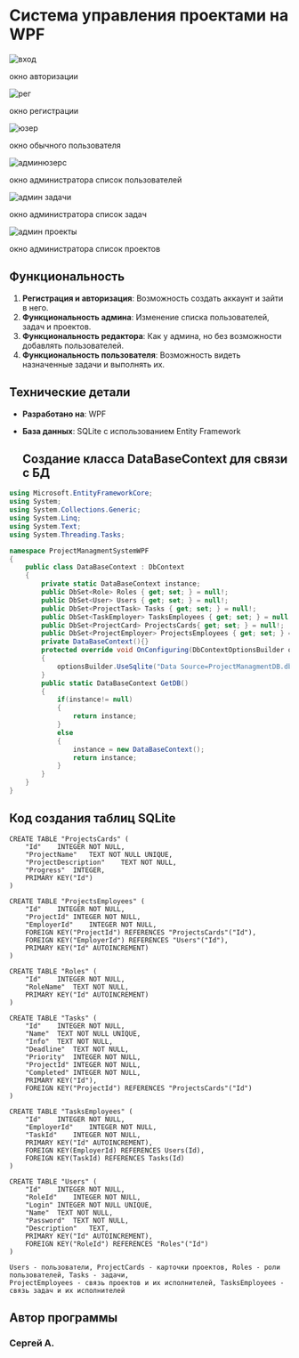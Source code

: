 # Система управления проектами на WPF


![вход](https://github.com/serega23467/ProjectManagmentSystemWPF/assets/114952677/6d2b6eaf-4df4-4687-bbd7-29ce3f9979c9)

окно авторизации




![рег](https://github.com/user-attachments/assets/7624eae0-030f-431b-9021-279ceb50e56f)

окно регистрации




![юзер](https://github.com/user-attachments/assets/f4759b66-3ec0-4a15-a225-ae6b8cd24a4b)

окно обычного пользователя




![админюзерс](https://github.com/user-attachments/assets/d7b87ef9-88ef-4329-9352-6b08c2d09f49)

окно администратора список пользователей




![админ задачи](https://github.com/user-attachments/assets/5aa373bd-cc19-42b3-8313-dfc68610452e)

окно администратора список задач




![админ проекты](https://github.com/user-attachments/assets/82466435-2b19-427f-a074-66d01e6d33ba)

окно администратора список проектов


## Функциональность

1. **Регистрация и авторизация**: Возможность создать аккаунт и зайти в него.
2. **Функциональность админа**: Изменение списка пользователей, задач и проектов.
3. **Функциональность редактора**: Как у админа, но без возможности добавлять пользователей.
4. **Функциональность пользователя**: Возможность видеть назначенные задачи и выполнять их.

## Технические детали

- **Разработано на**: WPF
- **База данных**: SQLite с использованием Entity Framework

  ## Создание класса DataBaseContext для связи с БД

``` C#
using Microsoft.EntityFrameworkCore;
using System;
using System.Collections.Generic;
using System.Linq;
using System.Text;
using System.Threading.Tasks;

namespace ProjectManagmentSystemWPF
{
    public class DataBaseContext : DbContext
    {
        private static DataBaseContext instance;
        public DbSet<Role> Roles { get; set; } = null!;
        public DbSet<User> Users { get; set; } = null!;
        public DbSet<ProjectTask> Tasks { get; set; } = null!;
        public DbSet<TaskEmployer> TasksEmployees { get; set; } = null!;
        public DbSet<ProjectCard> ProjectsCards{ get; set; } = null!;
        public DbSet<ProjectEmployer> ProjectsEmployees { get; set; } = null!;
        private DataBaseContext(){}
        protected override void OnConfiguring(DbContextOptionsBuilder optionsBuilder)
        {
            optionsBuilder.UseSqlite("Data Source=ProjectManagmentDB.db");
        }
        public static DataBaseContext GetDB()
        {
            if(instance!= null)
            {
                return instance;
            }
            else
            {
                instance = new DataBaseContext();
                return instance;
            }
        }
    }
}

```
  ## Код создания таблиц SQLite 

``` SQLite
CREATE TABLE "ProjectsCards" (
	"Id"	INTEGER NOT NULL,
	"ProjectName"	TEXT NOT NULL UNIQUE,
	"ProjectDescription"	TEXT NOT NULL,
	"Progress"	INTEGER,
	PRIMARY KEY("Id")
)

CREATE TABLE "ProjectsEmployees" (
	"Id"	INTEGER NOT NULL,
	"ProjectId"	INTEGER NOT NULL,
	"EmployerId"	INTEGER NOT NULL,
	FOREIGN KEY("ProjectId") REFERENCES "ProjectsCards"("Id"),
	FOREIGN KEY("EmployerId") REFERENCES "Users"("Id"),
	PRIMARY KEY("Id" AUTOINCREMENT)
)

CREATE TABLE "Roles" (
	"Id"	INTEGER NOT NULL,
	"RoleName"	TEXT NOT NULL,
	PRIMARY KEY("Id" AUTOINCREMENT)
)

CREATE TABLE "Tasks" (
	"Id"	INTEGER NOT NULL,
	"Name"	TEXT NOT NULL UNIQUE,
	"Info"	TEXT NOT NULL,
	"Deadline"	TEXT NOT NULL,
	"Priority"	INTEGER NOT NULL,
	"ProjectId"	INTEGER NOT NULL,
	"Completed"	INTEGER NOT NULL,
	PRIMARY KEY("Id"),
	FOREIGN KEY("ProjectId") REFERENCES "ProjectsCards"("Id")
)

CREATE TABLE "TasksEmployees" (
	"Id"	INTEGER NOT NULL,
	"EmployerId"	INTEGER NOT NULL,
	"TaskId"	INTEGER NOT NULL,
    PRIMARY KEY("Id" AUTOINCREMENT),
    FOREIGN KEY(EmployerId) REFERENCES Users(Id),
    FOREIGN KEY(TaskId) REFERENCES Tasks(Id)	
)

CREATE TABLE "Users" (
	"Id"	INTEGER NOT NULL,
	"RoleId"	INTEGER NOT NULL,
	"Login"	INTEGER NOT NULL UNIQUE,
	"Name"	TEXT NOT NULL,
	"Password"	TEXT NOT NULL,
	"Description"	TEXT,
	PRIMARY KEY("Id" AUTOINCREMENT),
	FOREIGN KEY("RoleId") REFERENCES "Roles"("Id")
)

Users - пользователи, ProjectCards - карточки проектов, Roles - роли пользователей, Tasks - задачи,
ProjectEmployees - связь проектов и их исполнителей, TasksEmployees - связь задач и их исполнителей
```

## Автор программы

### Сергей А.
